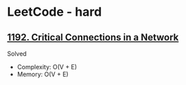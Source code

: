 # LeetCode - hard

## [1192. Critical Connections in a Network](https://leetcode.com/problems/critical-connections-in-a-network)

Solved

* Complexity: O(V + E)
* Memory: O(V + E)
